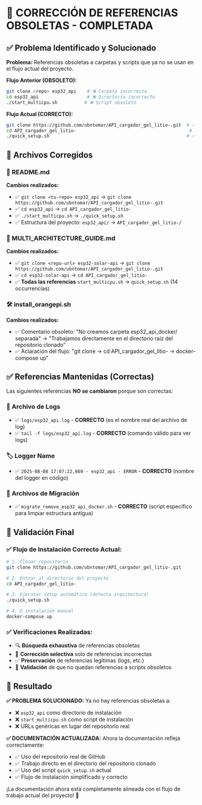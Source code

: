 # 🔧 CORRECCIÓN DE REFERENCIAS OBSOLETAS - COMPLETADA

## ✅ Problema Identificado y Solucionado

**Problema:** Referencias obsoletas a carpetas y scripts que ya no se usan en el flujo actual del proyecto.

**Flujo Anterior (OBSOLETO):**
```bash
git clone <repo> esp32_api    # ❌ Carpeta incorrecta
cd esp32_api                  # ❌ Directorio incorrecto  
./start_multicpu.sh          # ❌ Script obsoleto
```

**Flujo Actual (CORRECTO):**
```bash
git clone https://github.com/ubntomar/API_cargador_gel_litio-.git  # ✅ Repo correcto
cd API_cargador_gel_litio-                                          # ✅ Directorio correcto
./quick_setup.sh                                                   # ✅ Script actual
```

## 📝 Archivos Corregidos

### 🔧 README.md
**Cambios realizados:**
- ✅ `git clone <tu-repo> esp32_api` → `git clone https://github.com/ubntomar/API_cargador_gel_litio-.git`
- ✅ `cd esp32_api` → `cd API_cargador_gel_litio-`
- ✅ `./start_multicpu.sh` → `./quick_setup.sh`
- ✅ Estructura del proyecto: `esp32_api/` → `API_cargador_gel_litio-/`

### 📘 MULTI_ARCHITECTURE_GUIDE.md
**Cambios realizados:**
- ✅ `git clone <repo-url> esp32-solar-api` → `git clone https://github.com/ubntomar/API_cargador_gel_litio-.git`
- ✅ `cd esp32-solar-api` → `cd API_cargador_gel_litio-`
- ✅ **Todas las referencias** `start_multicpu.sh` → `quick_setup.sh` (14 occurrencias)

### 🛠️ install_orangepi.sh
**Cambios realizados:**
- ✅ Comentario obsoleto: "No creamos carpeta esp32_api_docker/ separada" → "Trabajamos directamente en el directorio raíz del repositorio clonado"
- ✅ Aclaración del flujo: "git clone → cd API_cargador_gel_litio- → docker-compose up"

## ✅ Referencias Mantenidas (Correctas)

Las siguientes referencias **NO se cambiaron** porque son correctas:

### 📁 Archivo de Logs
- ✅ `logs/esp32_api.log` - **CORRECTO** (es el nombre real del archivo de log)
- ✅ `tail -f logs/esp32_api.log` - **CORRECTO** (comando válido para ver logs)

### 🏷️ Logger Name
- ✅ `2025-08-08 17:07:22,869 - esp32_api - ERROR` - **CORRECTO** (nombre del logger en código)

### 📂 Archivos de Migración
- ✅ `migrate_remove_esp32_api_docker.sh` - **CORRECTO** (script específico para limpiar estructura antigua)

## 🎯 Validación Final

### ✅ Flujo de Instalación Correcto Actual:
```bash
# 1. Clonar repositorio
git clone https://github.com/ubntomar/API_cargador_gel_litio-.git

# 2. Entrar al directorio del proyecto
cd API_cargador_gel_litio-

# 3. Ejecutar setup automático (detecta arquitectura)
./quick_setup.sh

# 4. O instalación manual
docker-compose up
```

### ✅ Verificaciones Realizadas:
- 🔍 **Búsqueda exhaustiva** de referencias obsoletas
- 🔧 **Corrección selectiva** solo de referencias incorrectas  
- ✅ **Preservación** de referencias legítimas (logs, etc.)
- 🧪 **Validación** de que no quedan referencias a scripts obsoletos

## 🚀 Resultado

**✅ PROBLEMA SOLUCIONADO:** Ya no hay referencias obsoletas a:
- ❌ `esp32_api` como directorio de instalación
- ❌ `start_multicpu.sh` como script de instalación
- ❌ URLs genéricas en lugar del repositorio real

**✅ DOCUMENTACIÓN ACTUALIZADA:** Ahora la documentación refleja correctamente:
- ✅ Uso del repositorio real de GitHub
- ✅ Trabajo directo en el directorio del repositorio clonado
- ✅ Uso del script `quick_setup.sh` actual
- ✅ Flujo de instalación simplificado y correcto

¡La documentación ahora está completamente alineada con el flujo de trabajo actual del proyecto! 🎉
